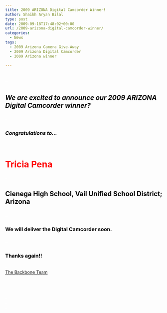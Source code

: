 ```yaml
---
title: 2009 ARIZONA Digital Camcorder Winner!
author: Shaikh Aryan Bilal
type: post
date: 2009-09-18T17:48:02+00:00
url: /2009-arizona-digital-camcorder-winner/
categories:
  - News
tags:
  - 2009 Arizona Camera Give-Away
  - 2009 Arizona Digital Camcorder
  - 2009 Arizona winner

---
```

## <span style="color: #ffffff;">&#8211;</span>

## _<span style="color: #000000;">We are excited to announce our 2009 ARIZONA Digital Camcorder winner?</span>_

### <span style="color: #ffffff;">&#8211;</span>

### _<span style="color: #000000;">Congratulations to&#8230;<br /> </span>_

_<span style="color: #000000;"><span style="color: #ffffff;">&#8211;</span><br /> </span>_

# <span style="color: #ff0000;">Tricia Pena<br /> </span>

_<span style="color: #000000;"><span style="color: #ffffff;">&#8211;</span></span>_

## <span style="color: #000000;">Cienega High School, Vail Unified School District; Arizona<br /> </span>

### _<span style="color: #000000;"><span style="color: #ffffff;">&#8211;</span></span>_

### <span style="color: #000000;">We will deliver the Digital Camcorder soon.</span>

### _<span style="color: #000000;"><span style="color: #ffffff;">&#8211;</span></span>_

### <span style="color: #000000;">Thanks again!!</span>

_<span style="color: #000000;"><span style="color: #ffffff;">&#8211;</span></span>_  
<span style="color: #3366ff;"><span style="text-decoration: underline;"><a title="The Backbone Team" href="../contact-us/" target="_blank" rel="noopener">The Backbone Team</a></span></span>  
_<span style="color: #000000;"><span style="color: #ffffff;">&#8211;</span></span>_  
<span style="color: #000000;"><br /> </span>

<span style="color: #ffffff;">&#8211;</span>  
<span style="color: #ffffff;">&#8211;</span>  
<span style="color: #ffffff;">&#8211;</span>  
<span style="color: #ffffff;">&#8211;</span>